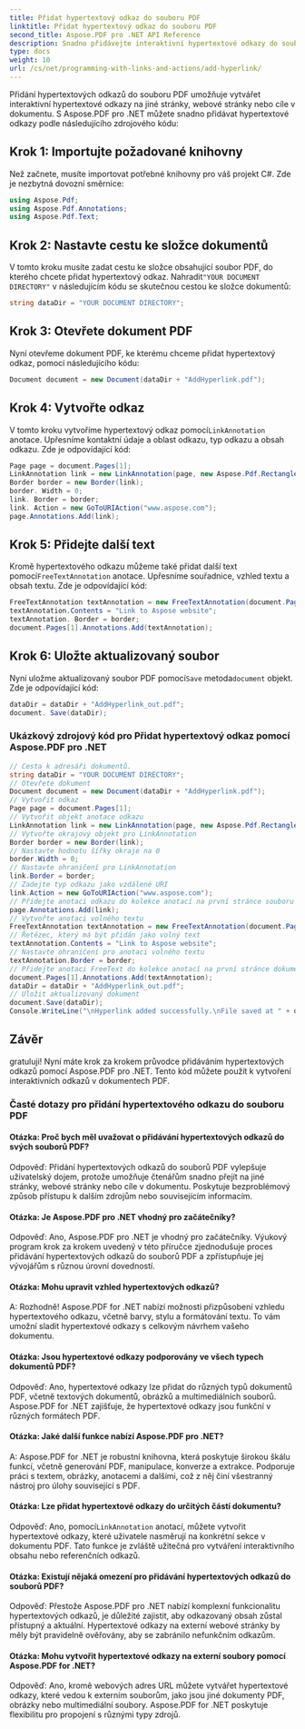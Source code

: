 ```yaml
---
title: Přidat hypertextový odkaz do souboru PDF
linktitle: Přidat hypertextový odkaz do souboru PDF
second_title: Aspose.PDF pro .NET API Reference
description: Snadno přidávejte interaktivní hypertextové odkazy do souboru PDF pomocí Aspose.PDF pro .NET.
type: docs
weight: 10
url: /cs/net/programming-with-links-and-actions/add-hyperlink/
---
```

Přidání hypertextových odkazů do souboru PDF umožňuje vytvářet interaktivní hypertextové odkazy na jiné stránky, webové stránky nebo cíle v dokumentu. S Aspose.PDF pro .NET můžete snadno přidávat hypertextové odkazy podle následujícího zdrojového kódu:

## Krok 1: Importujte požadované knihovny

Než začnete, musíte importovat potřebné knihovny pro váš projekt C#. Zde je nezbytná dovozní směrnice:

```csharp
using Aspose.Pdf;
using Aspose.Pdf.Annotations;
using Aspose.Pdf.Text;
```

## Krok 2: Nastavte cestu ke složce dokumentů

 V tomto kroku musíte zadat cestu ke složce obsahující soubor PDF, do kterého chcete přidat hypertextový odkaz. Nahradit`"YOUR DOCUMENT DIRECTORY"` v následujícím kódu se skutečnou cestou ke složce dokumentů:

```csharp
string dataDir = "YOUR DOCUMENT DIRECTORY";
```

## Krok 3: Otevřete dokument PDF

Nyní otevřeme dokument PDF, ke kterému chceme přidat hypertextový odkaz, pomocí následujícího kódu:

```csharp
Document document = new Document(dataDir + "AddHyperlink.pdf");
```

## Krok 4: Vytvořte odkaz

 V tomto kroku vytvoříme hypertextový odkaz pomocí`LinkAnnotation` anotace. Upřesníme kontaktní údaje a oblast odkazu, typ odkazu a obsah odkazu. Zde je odpovídající kód:

```csharp
Page page = document.Pages[1];
LinkAnnotation link = new LinkAnnotation(page, new Aspose.Pdf.Rectangle(100, 100, 300, 300));
Border border = new Border(link);
border. Width = 0;
link. Border = border;
link. Action = new GoToURIAction("www.aspose.com");
page.Annotations.Add(link);
```

## Krok 5: Přidejte další text

 Kromě hypertextového odkazu můžeme také přidat další text pomocí`FreeTextAnnotation` anotace. Upřesníme souřadnice, vzhled textu a obsah textu. Zde je odpovídající kód:

```csharp
FreeTextAnnotation textAnnotation = new FreeTextAnnotation(document.Pages[1], new Aspose.Pdf.Rectangle(100, 100, 300, 300), new DefaultAppearance(Aspose.Pdf.Text.FontRepository.FindFont("TimesNewRoman"), 10, System .Drawing.Color.Blue));
textAnnotation.Contents = "Link to Aspose website";
textAnnotation. Border = border;
document.Pages[1].Annotations.Add(textAnnotation);
```

## Krok 6: Uložte aktualizovaný soubor

Nyní uložme aktualizovaný soubor PDF pomocí`Save` metoda`document` objekt. Zde je odpovídající kód:

```csharp
dataDir = dataDir + "AddHyperlink_out.pdf";
document. Save(dataDir);
```

### Ukázkový zdrojový kód pro Přidat hypertextový odkaz pomocí Aspose.PDF pro .NET 
```csharp
// Cesta k adresáři dokumentů.
string dataDir = "YOUR DOCUMENT DIRECTORY";
// Otevřete dokument
Document document = new Document(dataDir + "AddHyperlink.pdf");
// Vytvořit odkaz
Page page = document.Pages[1];
// Vytvořit objekt anotace odkazu
LinkAnnotation link = new LinkAnnotation(page, new Aspose.Pdf.Rectangle(100, 100, 300, 300));
// Vytvořte okrajový objekt pro LinkAnnotation
Border border = new Border(link);
// Nastavte hodnotu šířky okraje na 0
border.Width = 0;
// Nastavte ohraničení pro LinkAnnotation
link.Border = border;
// Zadejte typ odkazu jako vzdálené URI
link.Action = new GoToURIAction("www.aspose.com");
// Přidejte anotaci odkazu do kolekce anotací na první stránce souboru PDF
page.Annotations.Add(link);
// Vytvořte anotaci volného textu
FreeTextAnnotation textAnnotation = new FreeTextAnnotation(document.Pages[1], new Aspose.Pdf.Rectangle(100, 100, 300, 300), new DefaultAppearance(Aspose.Pdf.Text.FontRepository.FindFont("TimesNewRoman"), 10, System.Drawing.Color.Blue));
// Řetězec, který má být přidán jako volný text
textAnnotation.Contents = "Link to Aspose website";
// Nastavte ohraničení pro anotaci volného textu
textAnnotation.Border = border;
// Přidejte anotaci FreeText do kolekce anotací na první stránce dokumentu
document.Pages[1].Annotations.Add(textAnnotation);
dataDir = dataDir + "AddHyperlink_out.pdf";
// Uložit aktualizovaný dokument
document.Save(dataDir);
Console.WriteLine("\nHyperlink added successfully.\nFile saved at " + dataDir);            
```

## Závěr

gratuluji! Nyní máte krok za krokem průvodce přidáváním hypertextových odkazů pomocí Aspose.PDF pro .NET. Tento kód můžete použít k vytvoření interaktivních odkazů v dokumentech PDF.

### Časté dotazy pro přidání hypertextového odkazu do souboru PDF

#### Otázka: Proč bych měl uvažovat o přidávání hypertextových odkazů do svých souborů PDF?

Odpověď: Přidání hypertextových odkazů do souborů PDF vylepšuje uživatelský dojem, protože umožňuje čtenářům snadno přejít na jiné stránky, webové stránky nebo cíle v dokumentu. Poskytuje bezproblémový způsob přístupu k dalším zdrojům nebo souvisejícím informacím.

#### Otázka: Je Aspose.PDF pro .NET vhodný pro začátečníky?

Odpověď: Ano, Aspose.PDF pro .NET je vhodný pro začátečníky. Výukový program krok za krokem uvedený v této příručce zjednodušuje proces přidávání hypertextových odkazů do souborů PDF a zpřístupňuje jej vývojářům s různou úrovní dovedností.

#### Otázka: Mohu upravit vzhled hypertextových odkazů?

A: Rozhodně! Aspose.PDF for .NET nabízí možnosti přizpůsobení vzhledu hypertextového odkazu, včetně barvy, stylu a formátování textu. To vám umožní sladit hypertextové odkazy s celkovým návrhem vašeho dokumentu.

#### Otázka: Jsou hypertextové odkazy podporovány ve všech typech dokumentů PDF?

Odpověď: Ano, hypertextové odkazy lze přidat do různých typů dokumentů PDF, včetně textových dokumentů, obrázků a multimediálních souborů. Aspose.PDF for .NET zajišťuje, že hypertextové odkazy jsou funkční v různých formátech PDF.

#### Otázka: Jaké další funkce nabízí Aspose.PDF pro .NET?

A: Aspose.PDF for .NET je robustní knihovna, která poskytuje širokou škálu funkcí, včetně generování PDF, manipulace, konverze a extrakce. Podporuje práci s textem, obrázky, anotacemi a dalšími, což z něj činí všestranný nástroj pro úlohy související s PDF.

#### Otázka: Lze přidat hypertextové odkazy do určitých částí dokumentu?

 Odpověď: Ano, pomocí`LinkAnnotation` anotací, můžete vytvořit hypertextové odkazy, které uživatele nasměrují na konkrétní sekce v dokumentu PDF. Tato funkce je zvláště užitečná pro vytváření interaktivního obsahu nebo referenčních odkazů.

#### Otázka: Existují nějaká omezení pro přidávání hypertextových odkazů do souborů PDF?

Odpověď: Přestože Aspose.PDF pro .NET nabízí komplexní funkcionalitu hypertextových odkazů, je důležité zajistit, aby odkazovaný obsah zůstal přístupný a aktuální. Hypertextové odkazy na externí webové stránky by měly být pravidelně ověřovány, aby se zabránilo nefunkčním odkazům.

#### Otázka: Mohu vytvořit hypertextové odkazy na externí soubory pomocí Aspose.PDF for .NET?

Odpověď: Ano, kromě webových adres URL můžete vytvářet hypertextové odkazy, které vedou k externím souborům, jako jsou jiné dokumenty PDF, obrázky nebo multimediální soubory. Aspose.PDF for .NET poskytuje flexibilitu pro propojení s různými typy zdrojů.